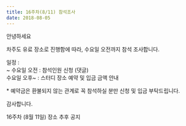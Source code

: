 ```yaml
---
title: 16주차(8/11) 참석조사
date: 2018-08-05
---
```


<p>
안녕하세요
</p><p>
차주도 유료 장소로 진행함에 따라, 수요일 오전까지 참석 조사합니다.
</p><p>
일정 :<br>
~ 수요일 오전 : 참석인원 신청 (댓글)<br>
수요일 오후~ : 스터디 장소 예약 및 입금 금액 안내
</p><p>
* 예약금은 환불되지 않는 관계로 꼭 참석하실 분만 신청 및 입금 부탁드립니다.
</p><p>
감사합니다.
</p><p>
16주차 (8월 11일) 장소 추후 공지<br>

</p>
